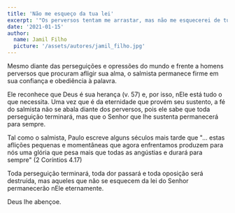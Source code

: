 ```yaml
---
title: 'Não me esqueço da tua lei'
excerpt: '"Os perversos tentam me arrastar, mas não me esquecerei de tua lei" (Salmo 119.61)'
date: '2021-01-15'
author:
  name: Jamil Filho
  picture: '/assets/autores/jamil_filho.jpg'
---
```


Mesmo diante das perseguições e opressões do mundo e frente a homens perversos que procuram afligir sua alma, o salmista permanece firme em sua confiança e obediência à palavra.

Ele reconhece que Deus é sua herança (v. 57) e, por isso, nEle está tudo o que necessita. Uma vez que é da eternidade que provém seu sustento, a fé do salmista não se abala diante dos perversos, pois ele sabe que toda perseguição terminará, mas que o Senhor que lhe sustenta permanecerá para sempre.

Tal como o salmista, Paulo escreve alguns séculos mais tarde que "... estas aflições pequenas e momentâneas que agora enfrentamos produzem para nós uma glória que pesa mais que todas as angústias e durará para sempre" (2 Coríntios 4.17)

Toda perseguição terminará, toda dor passará e toda oposição será destruída, mas aqueles que não se esquecem da lei do Senhor permanecerão nEle eternamente.

Deus lhe abençoe.